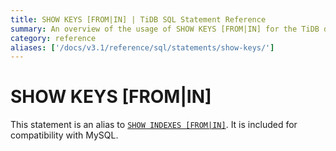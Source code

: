 ```yaml
---
title: SHOW KEYS [FROM|IN] | TiDB SQL Statement Reference
summary: An overview of the usage of SHOW KEYS [FROM|IN] for the TiDB database.
category: reference
aliases: ['/docs/v3.1/reference/sql/statements/show-keys/']
---
```


# SHOW KEYS [FROM|IN]

This statement is an alias to [`SHOW INDEXES [FROM|IN]`](/sql-statements/sql-statement-show-indexes.md). It is included for compatibility with MySQL.
